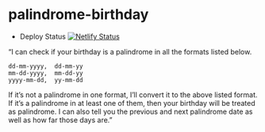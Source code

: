 # palindrome-birthday
* Deploy Status
[![Netlify Status](https://api.netlify.com/api/v1/badges/55cf568d-a563-4278-ab0a-3e74eb372015/deploy-status)](https://app.netlify.com/sites/palindrome-birthday-jk/deploys)


“I can check if your birthday is a palindrome in all the formats listed below. 
~~~
dd-mm-yyyy,  dd-mm-yy
mm-dd-yyyy,  mm-dd-yy
yyyy-mm-dd,  yy-mm-dd
~~~
If it’s not a palindrome in one format, I’ll convert it to the above listed format. If it’s a palindrome in at least one of them, then your birthday will be treated as palindrome. I can also tell you the previous and next palindrome date as well as how far those days are.”

